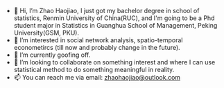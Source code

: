- 👋 Hi, I’m Zhao Haojiao, I just got my bachelor degree in school of statistics, Renmin University of China(RUC), and I'm going to be a Phd student major in Statistics in Guanghua School of Management, Peking University(GSM, PKU).
- 👀 I’m interested in social network analysis, spatio-temporal econometircs (till now and probably change in the future).
- 🌱 I’m currently goofing off.
- 💞️ I’m looking to collaborate on something interest and where I can use statistical method to do something meaningful in reality.
- 📫 You can reach me via email: zhaohaojiao@outlook.com 

<!---
zhaohaojiao/zhaohaojiao is a ✨ special ✨ repository because its `README.md` (this file) appears on your GitHub profile.
You can click the Preview link to take a look at your changes.
--->
